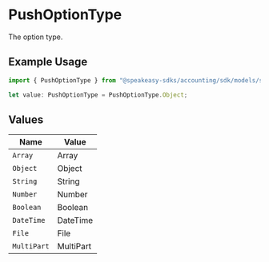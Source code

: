 # PushOptionType

The option type.

## Example Usage

```typescript
import { PushOptionType } from "@speakeasy-sdks/accounting/sdk/models/shared";

let value: PushOptionType = PushOptionType.Object;
```

## Values

| Name        | Value       |
| ----------- | ----------- |
| `Array`     | Array       |
| `Object`    | Object      |
| `String`    | String      |
| `Number`    | Number      |
| `Boolean`   | Boolean     |
| `DateTime`  | DateTime    |
| `File`      | File        |
| `MultiPart` | MultiPart   |